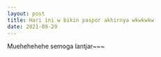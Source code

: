 ```yaml
---
layout: post
title: Hari ini w bikin paspor akhirnya wkwkwkw
date: 2021-09-29
---
```


Muehehehehe semoga lantjar~~~
